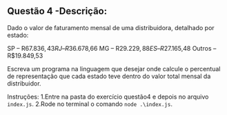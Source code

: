 ## Questão 4 -Descrição:
Dado o valor de faturamento mensal de uma distribuidora, detalhado por estado:

SP – R$67.836,43
RJ – R$36.678,66
MG – R$29.229,88
ES – R$27.165,48
Outros – R$19.849,53

Escreva um programa na linguagem que desejar onde calcule o percentual de representação que cada estado teve dentro do valor total mensal da distribuidor.

Instruções:
1.Entre na pasta do exercício questão4 e depois no arquivo `index.js`.
2.Rode no terminal o comando `node .\index.js`.